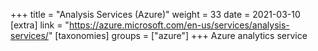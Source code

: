 +++
title = "Analysis Services (Azure)"
weight = 33
date = 2021-03-10
[extra]
link = "https://azure.microsoft.com/en-us/services/analysis-services/"
[taxonomies]
groups = ["azure"]
+++
Azure analytics service


